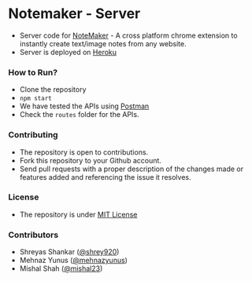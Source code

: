 # Notemaker - Server
- Server code for [NoteMaker](https://github.com/mishal23/note-maker) - A cross platform chrome extension to instantly create text/image notes from any website.
- Server is deployed on [Heroku](http://heroku.com)

### How to Run?
- Clone the repository
- `npm start`
- We have tested the APIs using [Postman](https://www.getpostman.com/)
- Check the `routes` folder for the APIs.

### Contributing
- The repository is open to contributions.
- Fork this repository to your Github account.
- Send pull requests with a proper description of the changes made or features added and referencing the issue it resolves.

### License
- The repository is under [MIT License](/LICENSE)
### Contributors
- Shreyas Shankar ([@shrey920](https://github.com/shrey920))
- Mehnaz Yunus ([@mehnazyunus](https://github.com/mehnazyunus))
- Mishal Shah ([@mishal23](https://github.com/mishal23))
